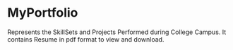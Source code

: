 # MyPortfolio
Represents the SkillSets and Projects Performed during College Campus. It contains Resume in pdf format to view and download.
